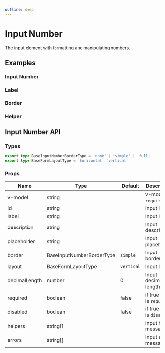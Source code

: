 ```yaml
---
outline: deep
---
```


<script setup lang="ts">
import InputNumberExample from './demo/input-number/input-number-example.vue'
import InputNumberLabel from './demo/input-number/input-number-label.vue'
import InputNumberBorder from './demo/input-number/input-number-border.vue'
import InputNumberHelper from './demo/input-number/input-number-helper.vue'
</script>

# Input Number

The input element with formatting and manipulating numbers.

## Examples

### Input Number

<!--@include: ./demo/input-number/input-number-example.md-->

### Label

<!--@include: ./demo/input-number/input-number-label.md-->

### Border

<!--@include: ./demo/input-number/input-number-border.md-->

### Helper

<!--@include: ./demo/input-number/input-number-helper.md-->

## Input Number API

### Types

```ts
export type BaseInputNumberBorderType = 'none' | 'simple' | 'full'
export type BaseFormLayoutType = `horizontal` `vertical`
```

### Props

| Name          | Type                      | Default    | Description                  |
| ------------- | ------------------------- | ---------- | ---------------------------- |
| v-model       | string                    |            | v-model is `required`.       |
| id            | string                    |            | Input id.                    |
| label         | string                    |            | Input label.                 |
| description   | string                    |            | Input description.           |
| placeholder   | string                    |            | Input placeholder.           |
| border        | BaseInputNumberBorderType | `simple`   | Input border.                |
| layout        | BaseFormLayoutType        | `vertical` | Input layout.                |
| decimalLength | number                    | 0          | Input decimal length.        |
| required      | boolean                   | false      | if true input is `required`. |
| disabled      | boolean                   | false      | if true input is `disabled`. |
| helpers       | string[]                  |            | Input helper message.        |
| errors        | string[]                  |            | Input error message.         |
